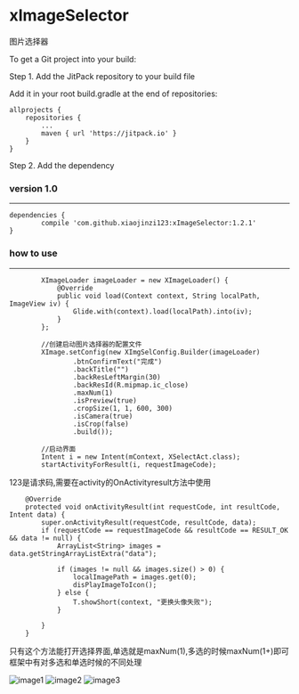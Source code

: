 # xImageSelector
图片选择器

To get a Git project into your build:

Step 1. Add the JitPack repository to your build file

Add it in your root build.gradle at the end of repositories:

	allprojects {
		repositories {
			...
			maven { url 'https://jitpack.io' }
		}
	}
Step 2. Add the dependency

### version 1.0
---
	dependencies {
	        compile 'com.github.xiaojinzi123:xImageSelector:1.2.1'
	}
### how to use
---
  
```
        XImageLoader imageLoader = new XImageLoader() {
            @Override
            public void load(Context context, String localPath, ImageView iv) {
                Glide.with(context).load(localPath).into(iv);
            }
        };

        //创建启动图片选择器的配置文件
        XImage.setConfig(new XImgSelConfig.Builder(imageLoader)
                .btnConfirmText("完成")
                .backTitle("")
                .backResLeftMargin(30)
                .backResId(R.mipmap.ic_close)
                .maxNum(1)
                .isPreview(true)
                .cropSize(1, 1, 600, 300)
                .isCamera(true)
                .isCrop(false)
                .build());

        //启动界面
        Intent i = new Intent(mContext, XSelectAct.class);
        startActivityForResult(i, requestImageCode);
```
123是请求码,需要在activity的OnActivityresult方法中使用
```
    @Override
    protected void onActivityResult(int requestCode, int resultCode, Intent data) {
        super.onActivityResult(requestCode, resultCode, data);
        if (requestCode == requestImageCode && resultCode == RESULT_OK && data != null) {
            ArrayList<String> images = data.getStringArrayListExtra("data");

            if (images != null && images.size() > 0) {
                localImagePath = images.get(0);
                disPlayImageToIcon();
            } else {
                T.showShort(context, "更换头像失败");
            }

        }
    }
```
只有这个方法能打开选择界面,单选就是maxNum(1),多选的时候maxNum(1+)即可
框架中有对多选和单选时候的不同处理

![image1](https://github.com/xiaojinzi123/ximageLib/blob/master/desc/image1.png) 
![image2](https://github.com/xiaojinzi123/ximageLib/blob/master/desc/image2.png) 
![image3](https://github.com/xiaojinzi123/ximageLib/blob/master/desc/image3.png) 
